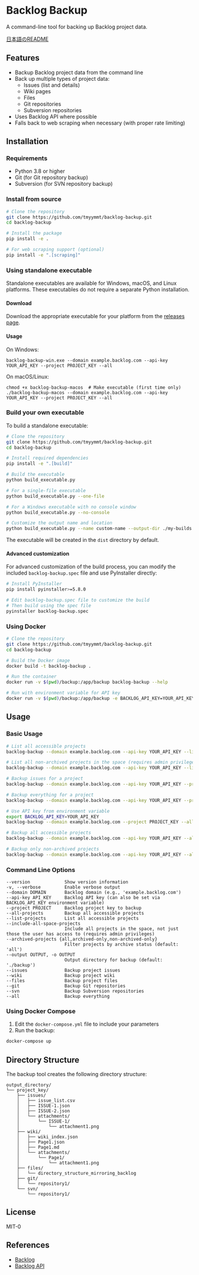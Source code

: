 # Backlog Backup

A command-line tool for backing up Backlog project data.

[日本語のREADME](README_ja.md)

## Features

- Backup Backlog project data from the command line
- Back up multiple types of project data:
  - Issues (list and details)
  - Wiki pages
  - Files
  - Git repositories
  - Subversion repositories
- Uses Backlog API where possible
- Falls back to web scraping when necessary (with proper rate limiting)

## Installation

### Requirements

- Python 3.8 or higher
- Git (for Git repository backup)
- Subversion (for SVN repository backup)

### Install from source

```bash
# Clone the repository
git clone https://github.com/tmyymmt/backlog-backup.git
cd backlog-backup

# Install the package
pip install -e .

# For web scraping support (optional)
pip install -e ".[scraping]"
```

### Using standalone executable

Standalone executables are available for Windows, macOS, and Linux platforms. These executables do not require a separate Python installation.

#### Download

Download the appropriate executable for your platform from the [releases page](https://github.com/tmyymmt/backlog-backup/releases).

#### Usage

On Windows:
```
backlog-backup-win.exe --domain example.backlog.com --api-key YOUR_API_KEY --project PROJECT_KEY --all
```

On macOS/Linux:
```
chmod +x backlog-backup-macos  # Make executable (first time only)
./backlog-backup-macos --domain example.backlog.com --api-key YOUR_API_KEY --project PROJECT_KEY --all
```

### Build your own executable

To build a standalone executable:

```bash
# Clone the repository
git clone https://github.com/tmyymmt/backlog-backup.git
cd backlog-backup

# Install required dependencies
pip install -e ".[build]"

# Build the executable
python build_executable.py

# For a single-file executable
python build_executable.py --one-file

# For a Windows executable with no console window
python build_executable.py --no-console

# Customize the output name and location
python build_executable.py --name custom-name --output-dir ./my-builds
```

The executable will be created in the `dist` directory by default.

#### Advanced customization

For advanced customization of the build process, you can modify the included `backlog-backup.spec` file and use PyInstaller directly:

```bash
# Install PyInstaller
pip install pyinstaller>=5.8.0

# Edit backlog-backup.spec file to customize the build
# Then build using the spec file
pyinstaller backlog-backup.spec
```

### Using Docker

```bash
# Clone the repository
git clone https://github.com/tmyymmt/backlog-backup.git
cd backlog-backup

# Build the Docker image
docker build -t backlog-backup .

# Run the container
docker run -v $(pwd)/backup:/app/backup backlog-backup --help

# Run with environment variable for API key
docker run -v $(pwd)/backup:/app/backup -e BACKLOG_API_KEY=YOUR_API_KEY backlog-backup --domain example.backlog.com --project PROJECT_KEY --all
```

## Usage

### Basic Usage

```bash
# List all accessible projects
backlog-backup --domain example.backlog.com --api-key YOUR_API_KEY --list-projects

# List all non-archived projects in the space (requires admin privileges)
backlog-backup --domain example.backlog.com --api-key YOUR_API_KEY --list-projects --include-all-space-projects --archived-projects non-archived-only

# Backup issues for a project
backlog-backup --domain example.backlog.com --api-key YOUR_API_KEY --project PROJECT_KEY --issues --output ./backup

# Backup everything for a project
backlog-backup --domain example.backlog.com --api-key YOUR_API_KEY --project PROJECT_KEY --all --output ./backup

# Use API key from environment variable
export BACKLOG_API_KEY=YOUR_API_KEY
backlog-backup --domain example.backlog.com --project PROJECT_KEY --all --output ./backup

# Backup all accessible projects
backlog-backup --domain example.backlog.com --api-key YOUR_API_KEY --all-projects --all --output ./backup

# Backup only non-archived projects
backlog-backup --domain example.backlog.com --api-key YOUR_API_KEY --all-projects --archived-projects non-archived-only --all --output ./backup
```

### Command Line Options

```
--version             Show version information
-v, --verbose         Enable verbose output
--domain DOMAIN       Backlog domain (e.g., 'example.backlog.com')
--api-key API_KEY     Backlog API key (can also be set via BACKLOG_API_KEY environment variable)
--project PROJECT     Backlog project key to backup
--all-projects        Backup all accessible projects
--list-projects       List all accessible projects
--include-all-space-projects
                      Include all projects in the space, not just those the user has access to (requires admin privileges)
--archived-projects {all,archived-only,non-archived-only}
                      Filter projects by archive status (default: 'all')
--output OUTPUT, -o OUTPUT
                      Output directory for backup (default: './backup')
--issues              Backup project issues
--wiki                Backup project wiki
--files               Backup project files
--git                 Backup Git repositories
--svn                 Backup Subversion repositories
--all                 Backup everything
```

### Using Docker Compose

1. Edit the `docker-compose.yml` file to include your parameters
2. Run the backup:

```bash
docker-compose up
```

## Directory Structure

The backup tool creates the following directory structure:

```
output_directory/
└── project_key/
    ├── issues/
    │   ├── issue_list.csv
    │   ├── ISSUE-1.json
    │   ├── ISSUE-2.json
    │   └── attachments/
    │       └── ISSUE-1/
    │           └── attachment1.png
    ├── wiki/
    │   ├── wiki_index.json
    │   ├── Page1.json
    │   ├── Page1.md
    │   └── attachments/
    │       └── Page1/
    │           └── attachment1.png
    ├── files/
    │   └── directory_structure_mirroring_backlog
    ├── git/
    │   └── repository1/
    └── svn/
        └── repository1/
```

## License

MIT-0

## References

- [Backlog](https://backlog.com/)
- [Backlog API](https://developer.nulab.com/docs/backlog/)